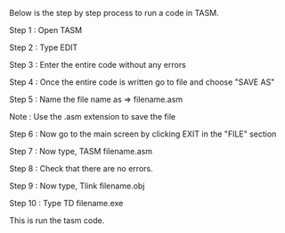 Below is the step by step process to run a code in TASM.

Step 1 : Open TASM

Step 2 : Type EDIT

Step 3 : Enter the entire code without any errors

Step 4 : Once the entire code is written go to file and choose "SAVE AS"

Step 5 : Name the file name as => filename.asm 

Note : Use the .asm extension to save the file

Step 6 : Now go to the main screen by clicking EXIT in the "FILE" section

Step 7 : Now type, TASM filename.asm

Step 8 : Check that there are no errors.

Step 9 : Now type, Tlink filename.obj

Step 10 : Type TD filename.exe

This is run the tasm code.
